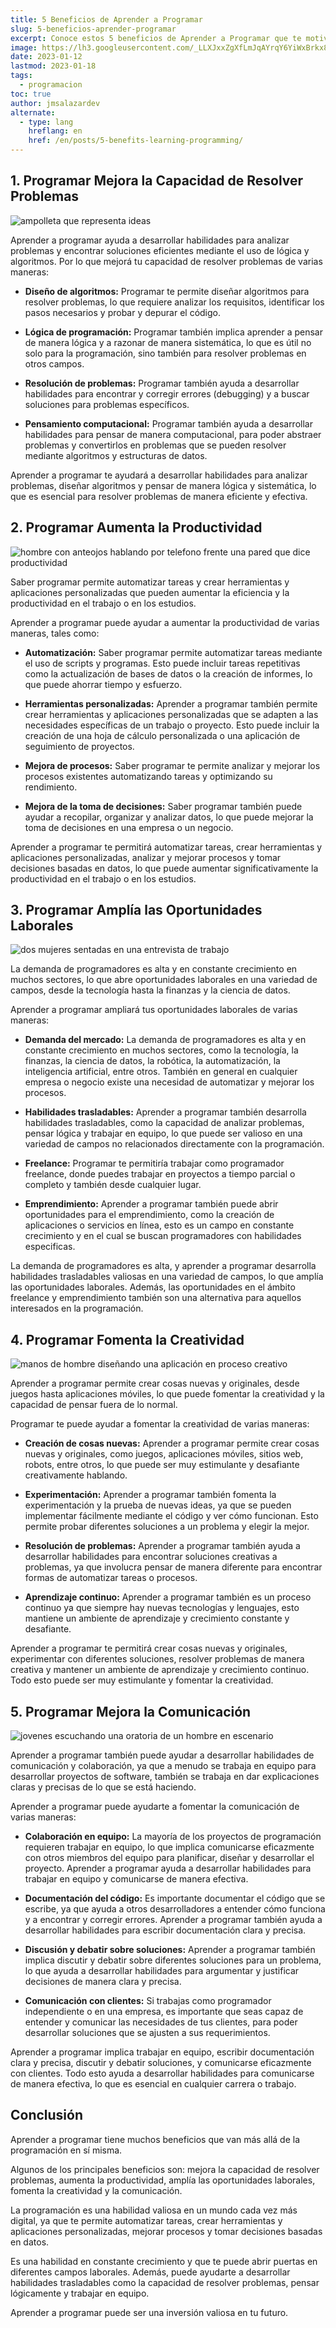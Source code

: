 ```yaml
---
title: 5 Beneficios de Aprender a Programar
slug: 5-beneficios-aprender-programar
excerpt: Conoce estos 5 beneficios de Aprender a Programar que te motivarán a Aprender Programación hoy mismo.
image: https://lh3.googleusercontent.com/_LLXJxxZgXfLmJqAYrqY6YiWxBrkx8At_iui5_sPjr24MfXVnGGkZiNHLhjDbagMq8jK2yLQ5GYRNQwsuN8iXMDUSv-9j9ZdS46ixcNTLw7_-5-VuUm8UGnst_N9aZjTeu2xWGm0B6w#width=4898&height=2755
date: 2023-01-12
lastmod: 2023-01-18
tags:
  - programacion
toc: true
author: jmsalazardev
alternate:
  - type: lang
    hreflang: en
    href: /en/posts/5-benefits-learning-programming/
---
```


## 1. Programar Mejora la Capacidad de Resolver Problemas

![ampolleta que representa ideas](https://lh3.googleusercontent.com/sjOEvtgVXhRIxn1QejeyG6-2gUug_mf4mWqj0SfIMBNhod_FE4-VNjqCe-DRqM2_OrOZqHwuEWYEHhW9Ms13S5YJv0eELhvznEovgTZsm5cIkr9jSVeoO9fF8qjdpdsVbgRPkfJ_pLI#width=2400&height=1349 "Resolución de Problemas")

Aprender a programar ayuda a desarrollar habilidades para analizar problemas y encontrar soluciones eficientes mediante el uso de lógica y algoritmos. Por lo que mejorá tu capacidad de resolver problemas de varias maneras:

- **Diseño de algoritmos:**
  Programar te permite diseñar algoritmos para resolver problemas, lo que requiere analizar los requisitos, identificar los pasos necesarios y probar y depurar el código.

- **Lógica de programación:**
  Programar también implica aprender a pensar de manera lógica y a razonar de manera sistemática, lo que es útil no solo para la programación, sino también para resolver problemas en otros campos.

- **Resolución de problemas:**
  Programar también ayuda a desarrollar habilidades para encontrar y corregir errores (debugging) y a buscar soluciones para problemas específicos.

- **Pensamiento computacional:**
  Programar también ayuda a desarrollar habilidades para pensar de manera computacional, para poder abstraer problemas y convertirlos en problemas que se pueden resolver mediante algoritmos y estructuras de datos.

Aprender a programar te ayudará a desarrollar habilidades para analizar problemas, diseñar algoritmos y pensar de manera lógica y sistemática, lo que es esencial para resolver problemas de manera eficiente y efectiva.

## 2. Programar Aumenta la Productividad

![hombre con anteojos hablando por telefono frente una pared que dice productividad](https://lh3.googleusercontent.com/hfRpU466UcqrskorvKhAZueL16vrZnvtV0AMN8upSXG5QrtUKI90m1s3nICWZf1l76TARiDS51zXbmOZ7Ceakx2C17hJI7VqkuywMpzrcDqsTjBbm3fOarzneU2DrXJzpqicUURx8mY#width=3000&height=1687 "Creatividad")

Saber programar permite automatizar tareas y crear herramientas y aplicaciones personalizadas que pueden aumentar la eficiencia y la productividad en el trabajo o en los estudios.

Aprender a programar puede ayudar a aumentar la productividad de varias maneras, tales como:

- **Automatización:**
  Saber programar permite automatizar tareas mediante el uso de scripts y programas. Esto puede incluir tareas repetitivas como la actualización de bases de datos o la creación de informes, lo que puede ahorrar tiempo y esfuerzo.

- **Herramientas personalizadas:**
  Aprender a programar también permite crear herramientas y aplicaciones personalizadas que se adapten a las necesidades específicas de un trabajo o proyecto. Esto puede incluir la creación de una hoja de cálculo personalizada o una aplicación de seguimiento de proyectos.

- **Mejora de procesos:**
  Saber programar te permite analizar y mejorar los procesos existentes automatizando tareas y optimizando su rendimiento.

- **Mejora de la toma de decisiones:**
  Saber programar también puede ayudar a recopilar, organizar y analizar datos, lo que puede mejorar la toma de decisiones en una empresa o un negocio.

Aprender a programar te permitirá automatizar tareas, crear herramientas y aplicaciones personalizadas, analizar y mejorar procesos y tomar decisiones basadas en datos, lo que puede aumentar significativamente la productividad en el trabajo o en los estudios.

## 3. Programar Amplía las Oportunidades Laborales

![dos mujeres sentadas en una entrevista de trabajo](https://lh3.googleusercontent.com/OLdhbK1cCgyldqx7U284VS2-5jsN6DQZH3cKF7Qmh_cfTpcA_fr4O6YxvzDhR1BCh0NiHUbs8vAnO3OCLwNKevLtSrBS_JMFyF9-8qm7Zzo7TjcQ6yLQrQK9sK1osE_vV93fehVEkOw#width=4898&height=2755 "Oportunidad Laboral")

La demanda de programadores es alta y en constante crecimiento en muchos sectores, lo que abre oportunidades laborales en una variedad de campos, desde la tecnología hasta la finanzas y la ciencia de datos.

Aprender a programar ampliará tus oportunidades laborales de varias maneras:

- **Demanda del mercado:**
  La demanda de programadores es alta y en constante crecimiento en muchos sectores, como la tecnología, la finanzas, la ciencia de datos, la robótica, la automatización, la inteligencia artificial, entre otros. También en general en cualquier empresa o negocio existe una necesidad de automatizar y mejorar los procesos.

- **Habilidades trasladables:**
  Aprender a programar también desarrolla habilidades trasladables, como la capacidad de analizar problemas, pensar lógica y trabajar en equipo, lo que puede ser valioso en una variedad de campos no relacionados directamente con la programación.

- **Freelance:**
  Programar te permitiría trabajar como programador freelance, donde puedes trabajar en proyectos a tiempo parcial o completo y también desde cualquier lugar.

- **Emprendimiento:**
  Aprender a programar también puede abrir oportunidades para el emprendimiento, como la creación de aplicaciones o servicios en línea, esto es un campo en constante crecimiento y en el cual se buscan programadores con habilidades especificas.

La demanda de programadores es alta, y aprender a programar desarrolla habilidades trasladables valiosas en una variedad de campos, lo que amplía las oportunidades laborales. Además, las oportunidades en el ámbito freelance y emprendimiento también son una alternativa para aquellos interesados en la programación.

## 4. Programar Fomenta la Creatividad

![manos de hombre diseñando una aplicación en proceso creativo](https://lh3.googleusercontent.com/n1U0F4azA9lKsTh43yYXXE1Cl9R3-2wBH4v9zqa7b86D90p6sUGQhgAoTQNmn8dPVK7ru3ooYozv_C2tYQ2T8pr6DmNP2szQry12FvGQ2x_YzD82J9sgr5beEILflZY67UPF0ZPVfpE#width=4193&height=2358 "Creatividad")

Aprender a programar permite crear cosas nuevas y originales, desde juegos hasta aplicaciones móviles, lo que puede fomentar la creatividad y la capacidad de pensar fuera de lo normal.

Programar te puede ayudar a fomentar la creatividad de varias maneras:

- **Creación de cosas nuevas:**
  Aprender a programar permite crear cosas nuevas y originales, como juegos, aplicaciones móviles, sitios web, robots, entre otros, lo que puede ser muy estimulante y desafiante creativamente hablando.

- **Experimentación:**
  Aprender a programar también fomenta la experimentación y la prueba de nuevas ideas, ya que se pueden implementar fácilmente mediante el código y ver cómo funcionan. Esto permite probar diferentes soluciones a un problema y elegir la mejor.

- **Resolución de problemas:**
  Aprender a programar también ayuda a desarrollar habilidades para encontrar soluciones creativas a problemas, ya que involucra pensar de manera diferente para encontrar formas de automatizar tareas o procesos.

- **Aprendizaje continuo:**
  Aprender a programar también es un proceso continuo ya que siempre hay nuevas tecnologías y lenguajes, esto mantiene un ambiente de aprendizaje y crecimiento constante y desafiante.

Aprender a programar te permitirá crear cosas nuevas y originales, experimentar con diferentes soluciones, resolver problemas de manera creativa y mantener un ambiente de aprendizaje y crecimiento continuo. Todo esto puede ser muy estimulante y fomentar la creatividad.

## 5. Programar Mejora la Comunicación

![jovenes escuchando una oratoria de un hombre en escenario](https://lh3.googleusercontent.com/S7ee0wELeFoWdNJ6GqaLomz3IaNgpTYDjWKa0IpR5kYm1r6cGbRD5KHzD1IkK6hleGZiFtWMzxV5zGI4GEYqkbzZjwTxw-7eCyEW6f07zPsZa0W84znu7saIWDevN4CAkUIzyEhEtZ8#width=3680&height=2070 "Comunicación")

Aprender a programar también puede ayudar a desarrollar habilidades de comunicación y colaboración, ya que a menudo se trabaja en equipo para desarrollar proyectos de software, también se trabaja en dar explicaciones claras y precisas de lo que se está haciendo.

Aprender a programar puede ayudarte a fomentar la comunicación de varias maneras:

- **Colaboración en equipo:**
  La mayoría de los proyectos de programación requieren trabajar en equipo, lo que implica comunicarse eficazmente con otros miembros del equipo para planificar, diseñar y desarrollar el proyecto. Aprender a programar ayuda a desarrollar habilidades para trabajar en equipo y comunicarse de manera efectiva.

- **Documentación del código:**
  Es importante documentar el código que se escribe, ya que ayuda a otros desarrolladores a entender cómo funciona y a encontrar y corregir errores. Aprender a programar también ayuda a desarrollar habilidades para escribir documentación clara y precisa.

- **Discusión y debatir sobre soluciones:**
  Aprender a programar también implica discutir y debatir sobre diferentes soluciones para un problema, lo que ayuda a desarrollar habilidades para argumentar y justificar decisiones de manera clara y precisa.

- **Comunicación con clientes:**
  Si trabajas como programador independiente o en una empresa, es importante que seas capaz de entender y comunicar las necesidades de tus clientes, para poder desarrollar soluciones que se ajusten a sus requerimientos.

Aprender a programar implica trabajar en equipo, escribir documentación clara y precisa, discutir y debatir soluciones, y comunicarse eficazmente con clientes. Todo esto ayuda a desarrollar habilidades para comunicarse de manera efectiva, lo que es esencial en cualquier carrera o trabajo.

## Conclusión

Aprender a programar tiene muchos beneficios que van más allá de la programación en sí misma.

Algunos de los principales beneficios son: mejora la capacidad de resolver problemas, aumenta la productividad, amplía las oportunidades laborales, fomenta la creatividad y la comunicación.

La programación es una habilidad valiosa en un mundo cada vez más digital, ya que te permite automatizar tareas, crear herramientas y aplicaciones personalizadas, mejorar procesos y tomar decisiones basadas en datos.

Es una habilidad en constante crecimiento y que te puede abrir puertas en diferentes campos laborales. Además, puede ayudarte a desarrollar habilidades trasladables como la capacidad de resolver problemas, pensar lógicamente y trabajar en equipo.

Aprender a programar puede ser una inversión valiosa en tu futuro.
